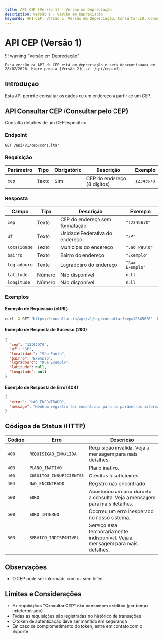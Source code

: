 ```yaml
---
title: API CEP (Versão 1) - Versão em Depreciação
description: Versão 1 - Versão em Depreciação
keywords: API CEP, Versão 1, Versão em Depreciação, Consultar.IO, Consultar IO
---
```


# API CEP (Versão 1)

!!! warning "Versão em Depreciação"

    Essa versão da API de CEP está em depreciação e será descontinuada em 28/02/2026. Migre para a [Versão 2](../../api/cep.md).

## Introdução

Esta API permite consultar os dados de um endereço a partir de um CEP.

## API Consultar CEP (Consultar pelo CEP)

Consulta detalhes de um CEP específico.

### Endpoint

`GET /api/v1/cep/consultar`

### Requisição

| Parâmetro | Tipo  | Obrigatório | Descrição                   | Exemplo    |
| --------- | ----- | ----------- | --------------------------- | ---------- |
| `cep`     | Texto | Sim         | CEP do endereço (8 dígitos) | `12345678` |

### Resposta

| Campo        | Tipo   | Descrição                      | Exemplo         |
| ------------ | ------ | ------------------------------ | --------------- |
| `cep`        | Texto  | CEP do endereço sem formatação | `"12345678"`    |
| `uf`         | Texto  | Unidade Federativa do endereço | `"SP"`          |
| `localidade` | Texto  | Município do endereço          | `"São Paulo"`   |
| `bairro`     | Texto  | Bairro do endereço             | `"Exemplo"`     |
| `logradouro` | Texto  | Logradouro do endereço         | `"Rua Exemplo"` |
| `latitude`   | Número | Não disponível                 | `null`          |
| `longitude`  | Número | Não disponível                 | `null`          |

### Exemplos

#### Exemplo de Requisição (cURL)

```bash
curl -X GET 'https://consultar.io/api/v1/cep/consultar?cep=12345678' -H 'Authorization: Token <seu-token>'
```

#### Exemplo de Resposta de Sucesso (200)

```json
{
  "cep": "12345678",
  "uf": "SP",
  "localidade": "São Paulo",
  "bairro": "Exemplo",
  "logradouro": "Rua Exemplo",
  "latitude": null,
  "longitude": null
}
```

#### Exemplo de Resposta de Erro (404)

```json
{
  "error": "NAO_ENCONTRADO",
  "message": "Nenhum registro foi encontrado para os parâmetros informados."
}
```

## Códigos de Status (HTTP)

| Código | Erro | Descrição |
| --- | --- | --- |
| `400` | `REQUISICAO_INVALIDA` | Requisição inválida. Veja a mensagem para mais detalhes. |
| `403` | `PLANO_INATIVO` | Plano inativo. |
| `403` | `CREDITOS_INSUFICIENTES` | Créditos insuficientes. |
| `404` | `NAO_ENCONTRADO` | Registro não encontrado. |
| `500` | `ERRO` | Aconteceu um erro durante a consulta. Veja a mensagem para mais detalhes. |
| `500` | `ERRO_INTERNO` | Ocorreu um erro inesperado no nosso sistema. |
| `503` | `SERVICO_INDISPONIVEL` | Serviço está temporariamente indisponível. Veja a mensagem para mais detalhes. |

## Observações

- O CEP pode ser informado com ou sem hífen

## Limites e Considerações

- As requisições "Consultar CEP" não consomem créditos (por tempo indeterminado)
- Todas as requisições são registradas no histórico de transações
- O token de autenticação deve ser mantido em segurança
- Em caso de comprometimento do token, entre em contato com o Suporte
